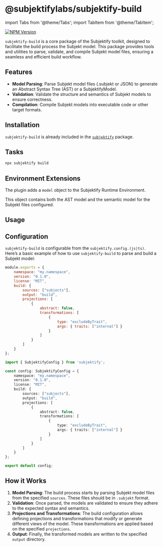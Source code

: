 # @subjektifylabs/subjektify-build

import Tabs from '@theme/Tabs';
import TabItem from '@theme/TabItem';

[![NPM Version](http://img.shields.io/npm/v/@subjektifylabs/subjektify-build.svg?style=flat)](https://www.npmjs.org/package/@subjektifylabs/subjektify-build)

`subjektify-build` is a core package of the Subjektify toolkit, designed to facilitate the build process the Subjekt model. This package provides tools and utilities to parse, validate, and compile Subjekt model files, ensuring a seamless and efficient build workflow.

## Features

- **Model Parsing**: Parse Subjekt model files (.subjekt or JSON) to generate an Abstract Syntax Tree (AST) or a SubjektifyModel.
- **Validation**: Validate the structure and semantics of Subjekt models to ensure correctness.
- **Compilation**: Compile Subjekt models into executable code or other target formats.

## Installation

`subjektify-build` is already included in the [`subjektify`](https://www.npmjs.com/package/subjektify) package.

## Tasks

```bash
npx subjektify build
```

## Environment Extensions

The plugin adds a `model` object to the Subjektify Runtime Environment.

This object contains both the AST model and the semantic model for the Subjekt files configured.

## Usage

## Configuration

`subjektify-build` is configurable from the `subjektify.config.(js|ts)`. Here’s a basic example of how to use `subjektify-build` to parse and build a Subjekt model:

<Tabs>
<TabItem value="js" label="JavaScript">

```js title="subjektify.config.js"
module.exports = {
    namespace: "my.namespace",
    version: "0.1.0",
    license: "MIT",
    build: {
        sources: ["subjects"],
        output: "build",
        projections: [
            {
                abstract: false,
                transformations: [
                    {
                        type: "excludeByTrait",
                        args: { traits: ["internal"] }
                    }
                ]
            }
        ]
    }
};
```

</TabItem>
<TabItem value="ts" label="TypeScript">

```ts title="subjektify.config.ts"
import { SubjektifyConfig } from 'subjektify';

const config: SubjektifyConfig = {
    namespace: "my.namespace",
    version: "0.1.0",
    license: "MIT",
    build: {
        sources: ["subjects"],
        output: "build",
        projections: [
            {
                abstract: false,
                transformations: [
                    {
                        type: "excludeByTrait",
                        args: { traits: ["internal"] }
                    }
                ]
            }
        ]
    }
};

export default config;
```

</TabItem>
</Tabs>

## How it Works

1. **Model Parsing**: The build process starts by parsing Subjekt model files from the specified `sources`. These files should be in `.subjekt` format.
2. **Validation**: Once parsed, the models are validated to ensure they adhere to the expected syntax and semantics.
3. **Projections and Transformations**: The build configuration allows defining projections and transformations that modify or generate different views of the model. These transformations are applied based on the specified `projections`.
4. **Output**: Finally, the transformed models are  written to the specified `output` directory.

